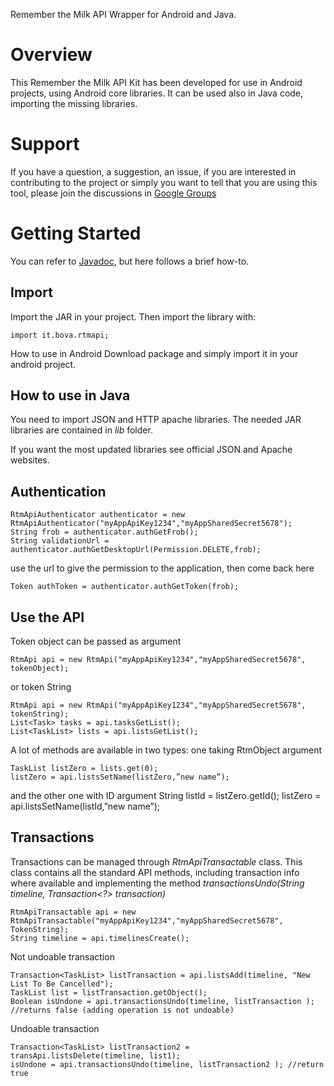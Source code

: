 Remember the Milk API Wrapper for Android and Java.

# Overview
This Remember the Milk API Kit has been developed for use in Android projects, using Android core libraries. It can be used also in Java code, importing the missing libraries.

# Support
If you have a question, a suggestion, an issue, if you are interested in contributing to the project or simply you want to tell that you are using this tool, please join the discussions in  [Google Groups](https://groups.google.com/forum/#!forum/rtmapi-for-androidjava)

# Getting Started
You can refer to [Javadoc](http://bova82.github.io/rtmapi-javadoc/), but here follows a brief how-to.

## Import
Import the JAR in your project. Then import the library with:

    import it.bova.rtmapi;
How to use in Android
Download package and simply import it in your android project.

## How to use in Java
You need to import JSON and HTTP apache libraries. The needed JAR libraries are contained in _lib_ folder.

If you want the most updated libraries see official JSON and Apache websites.

## Authentication
    RtmApiAuthenticator authenticator = new RtmApiAuthenticator("myAppApiKey1234","myAppSharedSecret5678");
    String frob = authenticator.authGetFrob();
    String validationUrl = authenticator.authGetDesktopUrl(Permission.DELETE,frob);

use the url to give the permission to the application, then come back here

    Token authToken = authenticator.authGetToken(frob);

## Use the API
Token object can be passed as argument

    RtmApi api = new RtmApi("myAppApiKey1234","myAppSharedSecret5678", tokenObject);

or token String

    RtmApi api = new RtmApi("myAppApiKey1234","myAppSharedSecret5678", tokenString);
    List<Task> tasks = api.tasksGetList();
    List<TaskList> lists = api.listsGetList();

A lot of methods are available in two types:
one taking RtmObject argument

    TaskList listZero = lists.get(0);
    listZero = api.listsSetName(listZero,”new name”);

and the other one with ID argument 
    String listId = listZero.getId();
    listZero = api.listsSetName(listId,”new name”);

## Transactions
Transactions can be managed through _RtmApiTransactable_ class. This class contains all the standard API methods, including transaction info where available and implementing the method _transactionsUndo(String timeline, Transaction<?> transaction)_

    RtmApiTransactable api = new RtmApiTransactable("myAppApiKey1234","myAppSharedSecret5678", TokenString);
    String timeline = api.timelinesCreate();

Not undoable transaction

    Transaction<TaskList> listTransaction = api.listsAdd(timeline, "New List To Be Cancelled");
    TaskList list = listTransaction.getObject();
    Boolean isUndone = api.transactionsUndo(timeline, listTransaction ); //returns false (adding operation is not undoable)

Undoable transaction

    Transaction<TaskList> listTransaction2 = transApi.listsDelete(timeline, list1);
    isUndone = api.transactionsUndo(timeline, listTransaction2 ); //return true


